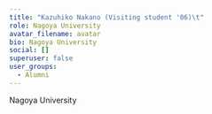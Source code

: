 ```yaml
---
title: "Kazuhiko Nakano (Visiting student '06)\t"
role: Nagoya University
avatar_filename: avatar
bio: Nagoya University
social: []
superuser: false
user_groups:
  - Alumni
---
```

Nagoya University
